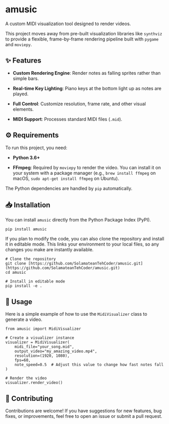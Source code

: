 # amusic

A custom MIDI visualization tool designed to render videos.

This project moves away from pre-built visualization libraries like `synthviz` to provide a flexible, frame-by-frame rendering pipeline built with `pygame` and `moviepy`.

## ✨ Features

* **Custom Rendering Engine**: Render notes as falling sprites rather than simple bars.

* **Real-time Key Lighting**: Piano keys at the bottom light up as notes are played.

* **Full Control**: Customize resolution, frame rate, and other visual elements.

* **MIDI Support**: Processes standard MIDI files (`.mid`).

## ⚙️ Requirements

To run this project, you need:

* **Python 3.6+**

* **FFmpeg**: Required by `moviepy` to render the video. You can install it on your system with a package manager (e.g., `brew install ffmpeg` on macOS, `sudo apt-get install ffmpeg` on Ubuntu).

The Python dependencies are handled by `pip` automatically.

## 📥 Installation

You can install `amusic` directly from the Python Package Index (PyPI).

```
pip install amusic
```

If you plan to modify the code, you can also clone the repository and install it in editable mode. This links your environment to your local files, so any changes you make are instantly available.

```
# Clone the repository
git clone [https://github.com/SolamateanTehCoder/amusic.git](https://github.com/SolamateanTehCoder/amusic.git)
cd amusic

# Install in editable mode
pip install -e .
```

## 🚀 Usage

Here is a simple example of how to use the `MidiVisualizer` class to generate a video.

```
from amusic import MidiVisualizer

# Create a visualizer instance
visualizer = MidiVisualizer(
    midi_file="your_song.mid",
    output_video="my_amazing_video.mp4",
    resolution=(1920, 1080),
    fps=60,
    note_speed=0.5  # Adjust this value to change how fast notes fall
)

# Render the video
visualizer.render_video()
```

## 🤝 Contributing

Contributions are welcome! If you have suggestions for new features, bug fixes, or improvements, feel free to open an issue or submit a pull request.
